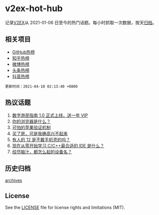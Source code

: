 # v2ex-hot-hub

 记录[V2EX](https://www.v2ex.com/)从 2021-01-06 日至今的热门话题。每小时抓取一次数据，按天[归档](archives)。
 
 ## 相关项目

- [GitHub热榜](https://github.com/lonnyzhang423/github-hot-hub)
- [知乎热榜](https://github.com/lonnyzhang423/zhihu-hot-hub)
- [微博热榜](https://github.com/lonnyzhang423/weibo-hot-hub)
- [头条热榜](https://github.com/lonnyzhang423/toutiao-hot-hub)
- [抖音热榜](https://github.com/lonnyzhang423/douyin-hot-hub)


 `更新时间：2021-04-10 02:13:40 +0800`

## 热议话题

1. [数字游民指南 1.0 正式上线，送一年 VIP](https://www.v2ex.com/t/769362)
1. [你的浏览器是什么？](https://www.v2ex.com/t/769433)
1. [可怕的苹果验证机制](https://www.v2ex.com/t/769272)
1. [买了房，可是我确高兴不起来](https://www.v2ex.com/t/769390)
1. [有人的 12 是不戴手机壳的吗？](https://www.v2ex.com/t/769377)
1. [现在从零开始学习 C/C++最合适的 IDE 是什么？](https://www.v2ex.com/t/769286)
1. [绞尽脑汁，都怎么起的设备名？](https://www.v2ex.com/t/769488)

## 历史归档

[archives](archives)

## License

See the [LICENSE](LICENSE) file for license rights and limitations (MIT).
